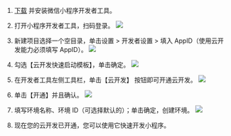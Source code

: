 

1. [下载](https://developers.weixin.qq.com/miniprogram/dev/devtools/download.html) 并安装微信小程序开发者工具。

2. 打开小程序开发者工具，扫码登录。
![](https://main.qcloudimg.com/raw/ebbd01325a56d7981a417d792bbb8357.png)

3. 新建项目选择一个空目录，单击设置 > 开发者设置 > 填入 AppID（使用云开发能力必须填写 AppID）。
![](https://main.qcloudimg.com/raw/c50d50239208d7f2dbf053cefa4bade2.png)

4. 勾选【云开发快速启动模板】，单击确定。
![](https://main.qcloudimg.com/raw/d09c76359a52fbba34473a9296193503.png)

5. 在开发者工具左侧工具栏，单击【云开发】 按钮即可开通云开发。
![](https://main.qcloudimg.com/raw/481d31d504364c72ebf2b26e1326a753.png)

6. 单击【开通】并且确认。
![](https://main.qcloudimg.com/raw/d024062753ee2b2e408128f41d89fd95.png)

7. 填写环境名称、环境 ID（可选择默认的）；单击确定，创建环境。
![](https://main.qcloudimg.com/raw/3233c5892209940555eeeb91b512e86a.png)

8. 现在您的云开发已开通，您可以使用它快速开发小程序。

